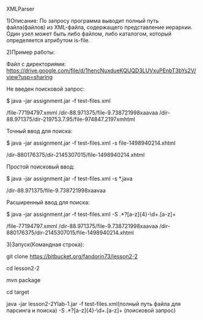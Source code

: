 XMLParser


1)Описание:
По запросу программа выводит полный путь файла(файлов) из XML-файла, содержащего представление иерархии. Один узел может быть либо файлом, либо каталогом, который определяется атрибутом is-file.

2)Пример работы:

Файл с директориями:
https://drive.google.com/file/d/1hencNuxdueKQUQD3LUVxuPEnbT3bYs2V/view?usp=sharing

Не введен поисковой запрос:

$ java -jar assignment.jar -f test-files.xml

/file-77194797.xmml
/dir-88.971375/file-9.738721998xaavaa
/dir-88.971375/dir-219753.7.95/file-974847.2197xmhtml

Точный ввод для поиска:

$ java -jar assignment.jar -f test-files.xml -s file-1498940214.xhtml

/dir-880176375/dir-2145307015/file-1498940214.xhtml

Простой поисковый ввод:

$ java -jar assignment.jar -f test-files.xml -s *.java

/dir-88.971375/file-9.738721998xaavaa

Расширенный ввод для поиска:

$ java -jar assignment.jar -f test-files.xml -S .*?[a-z]{4}-\d+\.[a-z]+

/file-77194797.xmml
/dir-88.971375/file-9.738721998xaavaa
/dir-880176375/dir-2145307015/file-1498940214.xhtml

3)Запуск(Командная строка):

git clone https://bitbucket.org/fandorin73/lesson2-2

cd lesson2-2

mvn package

cd target

java -jar lesson2-2Ylab-1.jar -f test-files.xml(полный путь файла для парсинга и поиска) -S .*?[a-z]{4}-\d+\.[a-z]+ (поисковой запрос)